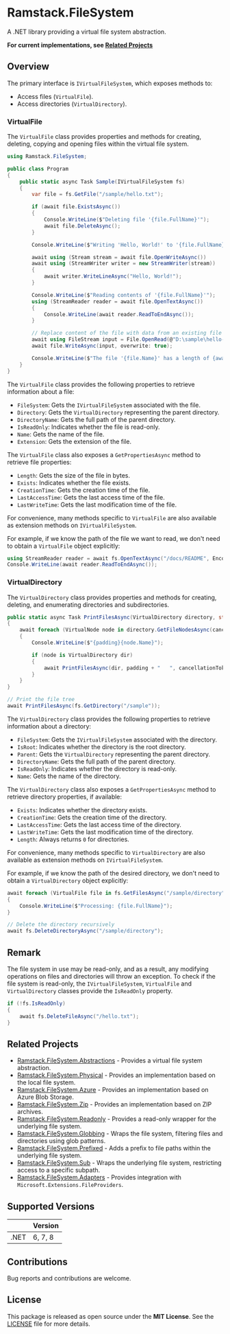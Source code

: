 # Ramstack.FileSystem

A .NET library providing a virtual file system abstraction.

**For current implementations, see [Related Projects](#related-projects)**

## Overview

The primary interface is `IVirtualFileSystem`, which exposes methods to:
- Access files (`VirtualFile`).
- Access directories (`VirtualDirectory`).

### VirtualFile

The `VirtualFile` class provides properties and methods for creating, deleting, copying and opening files within the virtual file system.

```csharp
using Ramstack.FileSystem;

public class Program
{
    public static async Task Sample(IVirtualFileSystem fs)
    {
        var file = fs.GetFile("/sample/hello.txt");

        if (await file.ExistsAsync())
        {
            Console.WriteLine($"Deleting file '{file.FullName}'");
            await file.DeleteAsync();
        }

        Console.WriteLine($"Writing 'Hello, World!' to '{file.FullName}'");

        await using (Stream stream = await file.OpenWriteAsync())
        await using (StreamWriter writer = new StreamWriter(stream))
        {
            await writer.WriteLineAsync("Hello, World!");
        }

        Console.WriteLine($"Reading contents of '{file.FullName}'");
        using (StreamReader reader = await file.OpenTextAsync())
        {
            Console.WriteLine(await reader.ReadToEndAsync());
        }

        // Replace content of the file with data from an existing file
        await using FileStream input = File.OpenRead(@"D:\sample\hello-world.txt");
        await file.WriteAsync(input, overwrite: true);

        Console.WriteLine($"The file '{file.Name}' has a length of {await file.GetLengthAsync()} bytes");
    }
}
```

The `VirtualFile` class provides the following properties to retrieve information about a file:
- `FileSystem`: Gets the `IVirtualFileSystem` associated with the file.
- `Directory`: Gets the `VirtualDirectory` representing the parent directory.
- `DirectoryName`: Gets the full path of the parent directory.
- `IsReadOnly`: Indicates whether the file is read-only.
- `Name`: Gets the name of the file.
- `Extension`: Gets the extension of the file.

The `VirtualFile` class also exposes a `GetPropertiesAsync` method to retrieve file properties:
- `Length`: Gets the size of the file in bytes.
- `Exists`: Indicates whether the file exists.
- `CreationTime`: Gets the creation time of the file.
- `LastAccessTime`: Gets the last access time of the file.
- `LastWriteTime`: Gets the last modification time of the file.

For convenience, many methods specific to `VirtualFile` are also available as extension methods on `IVirtualFileSystem`.

For example, if we know the path of the file we want to read, we don't need to obtain a `VirtualFile` object explicitly:
```csharp
using StreamReader reader = await fs.OpenTextAsync("/docs/README", Encoding.UTF8);
Console.WriteLine(await reader.ReadToEndAsync());
```

### VirtualDirectory

The `VirtualDirectory` class provides properties and methods for creating, deleting, and enumerating directories and subdirectories.

```csharp
public static async Task PrintFilesAsync(VirtualDirectory directory, string padding = "", CancellationToken cancellationToken = default)
{
    await foreach (VirtualNode node in directory.GetFileNodesAsync(cancellationToken))
    {
        Console.WriteLine($"{padding}{node.Name}");

        if (node is VirtualDirectory dir)
        {
            await PrintFilesAsync(dir, padding + "   ", cancellationToken);
        }
    }
}

// Print the file tree
await PrintFilesAsync(fs.GetDirectory("/sample"));
```

The `VirtualDirectory` class provides the following properties to retrieve information about a directory:
- `FileSystem`: Gets the `IVirtualFileSystem` associated with the directory.
- `IsRoot`: Indicates whether the directory is the root directory.
- `Parent`: Gets the `VirtualDirectory` representing the parent directory.
- `DirectoryName`: Gets the full path of the parent directory.
- `IsReadOnly`: Indicates whether the directory is read-only.
- `Name`: Gets the name of the directory.

The `VirtualDirectory` class also exposes a `GetPropertiesAsync` method to retrieve directory properties, if available:
- `Exists`: Indicates whether the directory exists.
- `CreationTime`: Gets the creation time of the directory.
- `LastAccessTime`: Gets the last access time of the directory.
- `LastWriteTime`: Gets the last modification time of the directory.
- `Length`: Always returns `0` for directories.

For convenience, many methods specific to `VirtualDirectory` are also available as extension methods on `IVirtualFileSystem`.

For example, if we know the path of the desired directory, we don't need to obtain a `VirtualDirectory` object explicitly:
```csharp
await foreach (VirtualFile file in fs.GetFilesAsync("/sample/directory"))
{
    Console.WriteLine($"Processing: {file.FullName}");
}

// Delete the directory recursively
await fs.DeleteDirectoryAsync("/sample/directory");
```

## Remark

The file system in use may be read-only, and as a result, any modifying operations on files and directories will throw an exception.
To check if the file system is read-only, the `IVirtualFileSystem`, `VirtualFile` and `VirtualDirectory` classes provide the `IsReadOnly` property.

```csharp
if (!fs.IsReadOnly)
{
    await fs.DeleteFileAsync("/hello.txt");
}
```

## Related Projects
- [Ramstack.FileSystem.Abstractions](https://www.nuget.org/packages/Ramstack.FileSystem.Abstractions) - Provides a virtual file system abstraction.
- [Ramstack.FileSystem.Physical](https://www.nuget.org/packages/Ramstack.FileSystem.Physical) - Provides an implementation based on the local file system.
- [Ramstack.FileSystem.Azure](https://www.nuget.org/packages/Ramstack.FileSystem.Azure) - Provides an implementation based on Azure Blob Storage.
- [Ramstack.FileSystem.Zip](https://www.nuget.org/packages/Ramstack.FileSystem.Zip) - Provides an implementation based on ZIP archives.
- [Ramstack.FileSystem.Readonly](https://www.nuget.org/packages/Ramstack.FileSystem.Readonly) - Provides a read-only wrapper for the underlying file system.
- [Ramstack.FileSystem.Globbing](https://www.nuget.org/packages/Ramstack.FileSystem.Globbing) - Wraps the file system, filtering files and directories using glob patterns.
- [Ramstack.FileSystem.Prefixed](https://www.nuget.org/packages/Ramstack.FileSystem.Prefixed) - Adds a prefix to file paths within the underlying file system.
- [Ramstack.FileSystem.Sub](https://www.nuget.org/packages/Ramstack.FileSystem.Sub) - Wraps the underlying file system, restricting access to a specific subpath.
- [Ramstack.FileSystem.Adapters](https://www.nuget.org/packages/Ramstack.FileSystem.Adapters) - Provides integration with `Microsoft.Extensions.FileProviders`.

## Supported Versions

|      | Version |
|------|---------|
| .NET | 6, 7, 8 |

## Contributions

Bug reports and contributions are welcome.

## License

This package is released as open source under the **MIT License**.
See the [LICENSE](https://github.com/rameel/ramstack.virtualfiles/blob/main/LICENSE) file for more details.

